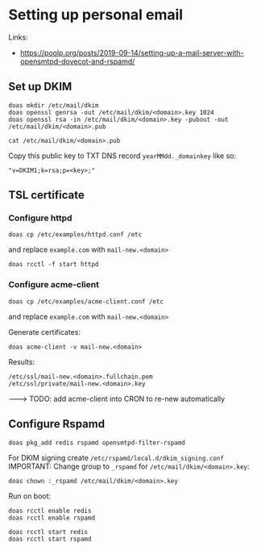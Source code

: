 # Setting up personal email
Links:
 * https://poolp.org/posts/2019-09-14/setting-up-a-mail-server-with-opensmtpd-dovecot-and-rspamd/

## Set up DKIM
```
doas mkdir /etc/mail/dkim
doas openssl genrsa -out /etc/mail/dkim/<domain>.key 1024
doas openssl rsa -in /etc/mail/dkim/<domain>.key -pubout -out /etc/mail/dkim/<domain>.pub

cat /etc/mail/dkim/<domain>.pub
```
Copy this public key to TXT DNS record `yearMMdd._domainkey` like so:
```
"v=DKIM1;k=rsa;p=<key>;"
```

## TSL certificate
### Configure httpd
```
doas cp /etc/examples/httpd.conf /etc
```
and replace `example.com` with `mail-new.<domain>`
```
doas rcctl -f start httpd
```
### Configure acme-client
```
doas cp /etc/examples/acme-client.conf /etc
```
and replace `example.com` with `mail-new.<domain>`

Generate certificates:
```
doas acme-client -v mail-new.<domain>
```
Results:
```
/etc/ssl/mail-new.<domain>.fullchain.pem
/etc/ssl/private/mail-new.<domain>.key
```
---> TODO: add acme-client into CRON to re-new automatically

## Configure Rspamd
```
doas pkg_add redis rspamd opensmtpd-filter-rspamd
```
For DKIM signing create `/etc/rspamd/local.d/dkim_signing.conf`
IMPORTANT: Change group to `_rspamd` for `/etc/mail/dkim/<domain>.key`:
```
doas chown :_rspamd /etc/mail/dkim/<domain>.key
```

Run on boot:
```
doas rcctl enable redis
doas rcctl enable rspamd

doas rcctl start redis
doas rcctl start rspamd
```
